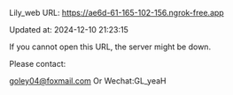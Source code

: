 Lily_web URL: https://ae6d-61-165-102-156.ngrok-free.app

Updated at: 2024-12-10 21:23:15

If you cannot open this URL, the server might be down.

Please contact: 

goley04@foxmail.com Or Wechat:GL_yeaH